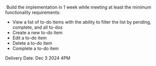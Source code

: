  Build the implementation in 1 week while meeting at least the minimum functionality requirements:

- View a list of to-do items with the ability to filter the list by pending, complete, and all to-dos
- Create a new to-do item
- Edit a to-do item
- Delete a to-do item
- Complete a to-do item

Delivery Date: Dec 3 2024 4PM